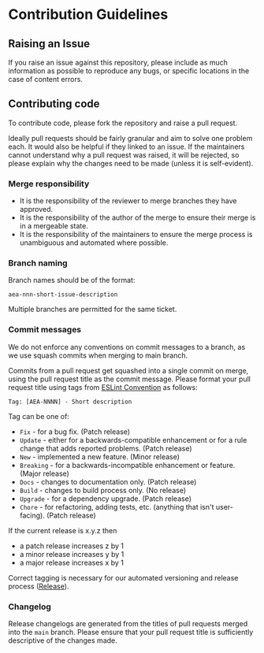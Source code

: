# Contribution Guidelines

## Raising an Issue

If you raise an issue against this repository, please include as much information as possible to reproduce any bugs,
or specific locations in the case of content errors.

## Contributing code

To contribute code, please fork the repository and raise a pull request.

Ideally pull requests should be fairly granular and aim to solve one problem each. It would also be helpful if they
linked to an issue. If the maintainers cannot understand why a pull request was raised, it will be rejected,
so please explain why the changes need to be made (unless it is self-evident).

### Merge responsibility

- It is the responsibility of the reviewer to merge branches they have approved.
- It is the responsibility of the author of the merge to ensure their merge is in a mergeable state.
- It is the responsibility of the maintainers to ensure the merge process is unambiguous and automated where possible.

### Branch naming

Branch names should be of the format:

`aea-nnn-short-issue-description`

Multiple branches are permitted for the same ticket.

### Commit messages

We do not enforce any conventions on commit messages to a branch, as we use squash commits when merging to main branch.   

Commits from a pull request get squashed into a single commit on merge, using the pull request title as the commit message.
Please format your pull request title using tags from [ESLint Convention](https://github.com/conventional-changelog/conventional-changelog/tree/master/packages/conventional-changelog-eslint) as follows:

```text
Tag: [AEA-NNNN] - Short description
```

Tag can be one of:

- `Fix` - for a bug fix. (Patch release)
- `Update` - either for a backwards-compatible enhancement or for a rule change that adds reported problems. (Patch release)
- `New` - implemented a new feature. (Minor release)
- `Breaking` - for a backwards-incompatible enhancement or feature. (Major release)
- `Docs` - changes to documentation only. (Patch release)
- `Build` - changes to build process only. (No release)
- `Upgrade` - for a dependency upgrade. (Patch release)
- `Chore` - for refactoring, adding tests, etc. (anything that isn't user-facing). (Patch release)

If the current release is x.y.z then
- a patch release increases z by 1
- a minor release increases y by 1
- a major release increases x by 1

Correct tagging is necessary for our automated versioning and release process ([Release](./RELEASE.md)).

### Changelog

Release changelogs are generated from the titles of pull requests merged into the `main` branch. Please ensure that your pull request title is sufficiently descriptive of the changes made.
